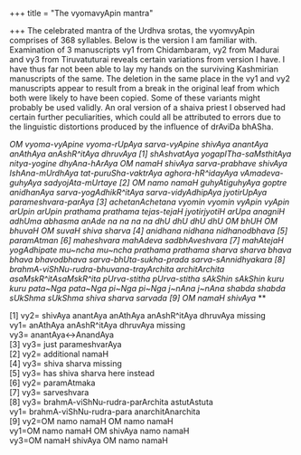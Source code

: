 +++
title = "The vyomavyApin mantra"

+++
The celebrated mantra of the Urdhva srotas, the vyomvyApin comprises of
368 syllables. Below is the version I am familiar with. Examination of 3
manuscripts vy1 from Chidambaram, vy2 from Madurai and vy3 from
Tiruvatuturai reveals certain variations from version I have. I have
thus far not been able to lay my hands on the surviving Kashmirian
manuscripts of the same. The deletion in the same place in the vy1 and
vy2 manuscripts appear to result from a break in the original leaf from
which both were likely to have been copied. Some of these variants might
probably be used validly. An oral version of a shaiva priest I observed
had certain further peculiarities, which could all be attributed to
errors due to the linguistic distortions produced by the influence of
drAviDa bhASha.

*OM vyoma-vyApine vyoma-rUpAya sarva-vyApine shivAya anantAya anAthAya
anAshR^itAya dhruvAya \[1\] shAshvatAya yogapITha-saMsthitAya
nitya-yogine dhyAna-hArAya OM namaH shivAya sarva-prabhave shivAya
IshAna-mUrdhAya tat-puruSha-vaktrAya aghora-hR^idayAya vAmadeva-guhyAya
sadyojAta-mUrtaye \[2\] OM namo namaH guhyAtiguhyAya goptre anidhanAya
sarva-yogAdhikR^itAya sarva-vidyAdhipAya jyotirUpAya parameshvara-parAya
\[3\] achetanAchetana vyomin vyomin vyApin vyApin arUpin arUpin prathama
prathama tejas-tejaH jyotirjyotiH arUpa anagniH adhUma abhasma anAde na
na na na dhU dhU dhU dhU OM bhUH OM bhuvaH OM suvaH shiva sharva \[4\]
anidhana nidhana nidhanodbhava \[5\] paramAtman \[6\] maheshvara
mahAdeva sadbhAveshvara \[7\] mahAtejaH yogAdhipate mu\~ncha mu\~ncha
prathama prathama sharva sharva bhava bhava bhavodbhava
sarva-bhUta-sukha-prada sarva-sAnnidhyakara \[8\]
brahmA-viShNu-rudra-bhuvana-trayArchita architArchita
asaMskR^itAsaMskR^ita pUrva-stitha pUrva-stitha sAkShin sAkShin kuru
kuru pata\~Nga pata\~Nga pi\~Nga pi\~Nga j\~nAna j\~nAna shabda shabda
sUkShma sUkShma shiva sharva sarvada \[9\] OM namaH shivAya* **

\[1\] vy2= shivAya anantAya anAthAya anAshR^itAya dhruvAya missing  
vy1= anAthAya anAshR^itAya dhruvAya missing  
vy3= anantAya\<-\>AnandAya  
\[3\] vy3= just parameshvarAya  
\[2\] vy2= additional namaH  
\[4\] vy3= shiva sharva missing  
\[5\] vy3= has shiva sharva here instead  
\[6\] vy2= paramAtmaka  
\[7\] vy3= sarveshvara  
\[8\] vy3= brahmA-viShNu-rudra-parArchita astutAstuta  
vy1= brahmA-viShNu-rudra-para anarchitAnarchita  
\[9\] vy2=OM namo namaH OM namo namaH  
vy1=OM namo namaH OM shivAya namo namaH  
vy3=OM namaH shivAya OM namo namaH

